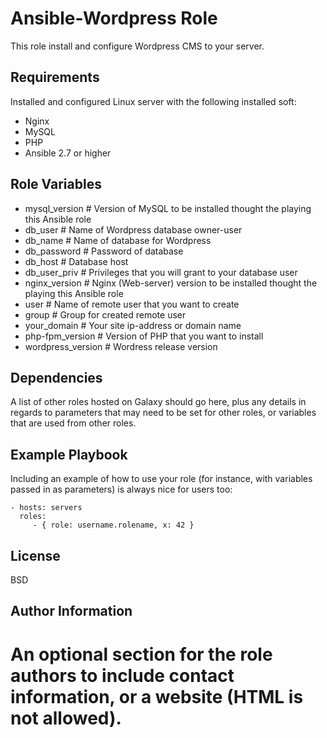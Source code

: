 Ansible-Wordpress Role
=========

This role install and configure Wordpress CMS to your server.

Requirements
------------

Installed and configured Linux server with the following installed soft:
- Nginx
- MySQL
- PHP
- Ansible 2.7 or higher

Role Variables
--------------
 - mysql_version # Version of MySQL to be installed thought the playing this Ansible role
 - db_user # Name of Wordpress database owner-user
 - db_name # Name of database for Wordpress
 - db_password # Password of database
 - db_host # Database host
 - db_user_priv # Privileges that you will grant to your database user
 - nginx_version # Nginx (Web-server) version to be installed thought the playing this Ansible role
 - user # Name of remote user that you want to create
 - group # Group for created remote user
 - your_domain # Your site ip-address or domain name
 - php-fpm_version # Version of PHP that you want to install
 - wordpress_version # Wordress release version
 
Dependencies
------------

A list of other roles hosted on Galaxy should go here, plus any details in regards to parameters that may need to be set for other roles, or variables that are used from other roles.

Example Playbook
----------------

Including an example of how to use your role (for instance, with variables passed in as parameters) is always nice for users too:

    - hosts: servers
      roles:
         - { role: username.rolename, x: 42 }

License
-------

BSD

Author Information
------------------

An optional section for the role authors to include contact information, or a website (HTML is not allowed).
=======
